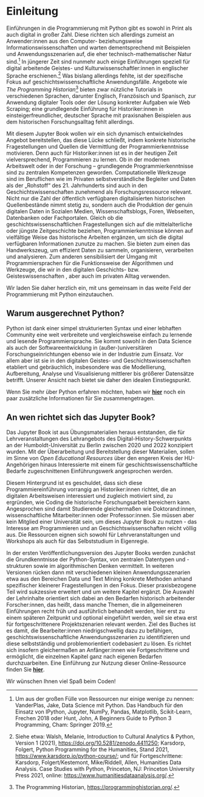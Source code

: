 # Einleitung

Einführungen in die Programmierung mit Python gibt es sowohl in Print als auch digital in großer Zahl. Diese richten sich allerdings zumeist an Anwender:innen aus den Computer- beziehungsweise Informationswissenschaften und warten dementsprechend mit Beispielen und Anwendungsszenarien auf, die eher technisch-mathematischer Natur sind.[^fn1] In jüngerer Zeit sind nunmehr auch einige Einführungen speziell für digital arbeitende Geistes- und Kulturwissenschaftler:innen in englischer Sprache erschienen.[^fn2] Was bislang allerdings fehlte, ist der spezifische Fokus auf geschichtswissenschaftliche Anwendungsfälle. Angebote wie *The Programming Historian*[^fn3] bieten zwar nützliche Tutorials in verschiedenen Sprachen, darunter Englisch, Französisch und Spanisch, zur Anwendung digitaler Tools oder der Lösung konkreter Aufgaben wie Web Scraping; eine grundlegende Einführung für Historiker:innen in einsteigerfreundlicher, deutscher Sprache mit praxisnahen Beispielen aus dem historischen Forschungsalltag fehlt allerdings. 

Mit diesem Jupyter Book wollen wir ein sich dynamisch entwickelndes Angebot bereitstellen, das diese Lücke schließt, indem konkrete historische Fragestellungen und Quellen die Vermittlung der Programmierkenntnisse motivieren. Denn auch für Historiker:innen ist es in der heutigen Zeit vielversprechend, Programmieren zu lernen. Ob in der modernen Arbeitswelt oder in der Forschung – grundlegende Programmierkenntnisse sind zu zentralen Kompetenzen geworden. Computationelle Werkzeuge sind im Beruflichen wie im Privaten selbstverständliche Begleiter und Daten als der „Rohstoff“ des 21. Jahrhunderts sind auch in den Geschichtswissenschaften zunehmend als Forschungsressource relevant. Nicht nur die Zahl der öffentlich verfügbaren digitalisierten historischen Quellenbestände nimmt stetig zu, sondern auch die Produktion der genuin digitalen Daten in Sozialen Medien, Wissenschaftsblogs, Foren, Webseiten, Datenbanken oder Fachportalen. Gleich ob die geschichtswissenschaftlichen Fragestellungen sich auf die mittelalterliche oder jüngste Zeitgeschichte beziehen, Programmierkenntnisse können auf vielfältige Weise das historische Arbeiten ergänzen, um sich die digital verfügbaren Informationen zunutze zu machen. Sie bieten zum einen das Handwerkszeug, um effizient Daten zu sammeln, organisieren, verarbeiten und analysieren. Zum anderen sensibilisiert der Umgang mit Programmiersprachen für die Funktionsweise der Algorithmen und Werkzeuge, die wir in den digitalen Geschichts- bzw. Geisteswissenschaften , aber auch im privaten Alltag verwenden.

Wir laden Sie daher herzlich ein, mit uns gemeinsam in das weite Feld der Programmierung mit Python einzutauchen.

## Warum ausgerechnet Python?

Python ist dank einer simpel strukturierten Syntax und einer lebhaften Community eine weit verbreitete und vergleichsweise einfach zu lernende und lesende Programmiersprache. Sie kommt sowohl in den Data Science als auch der Softwareentwicklung in (außer-)universitären Forschungseinrichtungen ebenso wie in der Industrie zum Einsatz. Vor allem aber ist sie in den digitalen Geistes- und Geschichtswissenschaften etabliert und gebräuchlich, insbesondere was die Modellierung, Aufbereitung, Analyse und Visualisierung mittlerer bis größerer Datensätze betrifft. Unserer Ansicht nach bietet sie daher den idealen Einstiegspunkt.

Wenn Sie mehr über Python erfahren möchten, haben wir **[hier](python-infos)** noch ein paar zusätzliche Informationen für Sie zusammengetragen.

## An wen richtet sich das Jupyter Book?

Das Jupyter Book ist aus Übungsmaterialien heraus entstanden, die für Lehrveranstaltungen des Lehrangebots des Digital-History-Schwerpunkts an der Humboldt-Universität zu Berlin zwischen 2020 und 2022 konzipiert wurden. Mit der Überarbeitung und Bereitstellung dieser Materialien, sollen im Sinne von *Open Educational Resources* über den engeren Kreis der HU-Angehörigen hinaus Interessierte mit einem für geschichtswissenschaftliche Bedarfe zugeschnittenen Einführungswerk angesprochen werden.

Diesem Hintergrund ist es geschuldet, dass sich diese Programmiereinführung vorrangig an Historiker:innen richtet, die an digitalen Arbeitsweisen interessiert und zugleich motiviert sind, zu ergründen, wie Coding die historische Forschungsarbeit bereichern kann. Angesprochen sind damit Studierende gleichermaßen wie Doktorand:innen, wissenschaftliche Mitarbeiter:innen oder Professor:innen. Sie müssen aber kein Mitglied einer Universität sein, um dieses Jupyter Book zu nutzen - das Interesse am Programmieren und an Geschichtswissenschaften reicht völlig aus. Die Ressourcen eignen sich sowohl für Lehrveranstaltungen und Workshops als auch für das Selbststudium in Eigenregie.

In der ersten Veröffentlichungsversion des Jupyter Books werden zunächst die Grundkenntnisse der Python-Syntax, von zentralen Datentypen und -strukturen sowie im algorithmischen Denken vermittelt. In weiteren Versionen rücken dann mit verschiedenen kleinen Anwendungsszenarien etwa aus den Bereichen Data und Text Mining konkrete Methoden anhand spezifischer kleinerer Fragestellungen in den Fokus. Dieser praxisbezogene Teil wird sukzessive erweitert und um weitere Kapitel ergänzt. Die Auswahl der Lehrinhalte orientiert sich dabei an den Bedarfen historisch arbeitender Forscher:innen, das heißt, dass manche Themen, die in allgemeineren Einführungen recht früh und ausführlich behandelt werden, hier erst zu einem späteren Zeitpunkt und optional eingeführt werden, weil sie etwa erst für fortgeschrittenere Projektszenarien relevant werden. Ziel des Buches ist es damit, die Bearbeiter:innen niedrigschwellig dazu zu befähigen, geschichtswissenschaftliche Anwendungsszenarien zu identifizieren und diese selbstständig und problemorientiert codebasiert zu lösen. Es richtet sich insofern gleichermaßen an Anfänger:innen wie Fortgeschrittene und ermöglicht, die einzelnen Kapitel ganz nach eigenen Bedarfen durchzuarbeiten. Eine Einführung zur Nutzung dieser Online-Ressource finden Sie **[hier](jupyter-book-nutzung)**.

Wir wünschen Ihnen viel Spaß beim Coden!

[^fn1]: Um aus der großen Fülle von Ressourcen nur einige wenige zu nennen: VanderPlas, Jake, Data Science mit Python. Das Handbuch für den Einsatz von IPython, Jupyter, NumPy, Pandas, Matplotlib, Scikit-Learn, Frechen 2018 oder Hunt, John, A Beginners Guide to Python 3 Programming, Cham: Springer 2019.
[^fn2]:Siehe etwa: Walsh, Melanie, Introduction to Cultural Analytics & Python, Version 1 (2021), https://doi.org/10.5281/zenodo.4411250; Karsdorp, Folgert, Python Programming for the Humanities, Stand 2021, https://www.karsdorp.io/python-course/; und für Fortgeschrittene: Karsdorp, Folgert/Kestemont, Mike/Riddell, Allen, Humanities Data Analysis. Case Studies with Python, Princeton, NJ: Princeton University Press 2021, online: https://www.humanitiesdataanalysis.org/.
[^fn3]: The Programming Historian, https://programminghistorian.org/. 